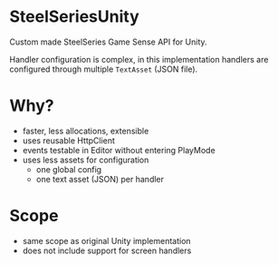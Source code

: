 # SteelSeriesUnity
Custom made SteelSeries Game Sense API for Unity.

Handler configuration is complex, in this implementation handlers are configured through multiple `TextAsset` (JSON file).

# Why?
- faster, less allocations, extensible
- uses reusable HttpClient
- events testable in Editor without entering PlayMode
- uses less assets for configuration
  - one global config
  - one text asset (JSON) per handler

# Scope
- same scope as original Unity implementation
- does not include support for screen handlers
